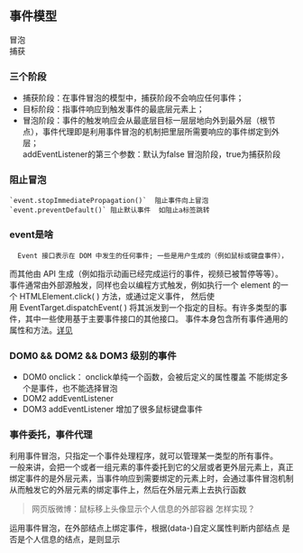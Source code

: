 ## 事件模型

冒泡    
捕获    
### 三个阶段
- 捕获阶段：在事件冒泡的模型中，捕获阶段不会响应任何事件；    
- 目标阶段：指事件响应到触发事件的最底层元素上；    
- 冒泡阶段：事件的触发响应会从最底层目标一层层地向外到最外层（根节点），事件代理即是利用事件冒泡的机制把里层所需要响应的事件绑定到外层；    
addEventListener的第三个参数：默认为false 冒泡阶段，true为捕获阶段        
### 阻止冒泡
    `event.stopImmediatePropagation()`  阻止事件向上冒泡       
    `event.preventDefault()` 阻止默认事件  如阻止a标签跳转       
### event是啥
      Event 接口表示在 DOM 中发生的任何事件; 一些是用户生成的（例如鼠标或键盘事件），     
  而其他由 API 生成（例如指示动画已经完成运行的事件，视频已被暂停等等）。   
      事件通常由外部源触发，同样也会以编程方式触发，例如执行一个 element 的一个 HTMLElement.click( ) 方法，或通过定义事件， 
  然后使用 EventTarget.dispatchEvent( ) 将其派发到一个指定的目标。有许多类型的事件，其中一些使用基于主要事件接口的其他接口。  事件本身包含所有事件通用的属性和方法。[详见](https://html.spec.whatwg.org/multipage/webappapis.html#events)

### DOM0 && DOM2 && DOM3 级别的事件
- DOM0 onclick：  onclick单纯一个函数，会被后定义的属性覆盖 不能绑定多个是事件，也不能选择冒泡    
- DOM2 addEventListener   
- DOM3 addEventListener 增加了很多鼠标键盘事件    

### 事件委托，事件代理
利用事件冒泡，只指定一个事件处理程序，就可以管理某一类型的所有事件。    
一般来讲，会把一个或者一组元素的事件委托到它的父层或者更外层元素上，真正绑定事件的是外层元素，当事件响应到需要绑定的元素上时，会通过事件冒泡机制从而触发它的外层元素的绑定事件上，然后在外层元素上去执行函数    

> 网页版微博：鼠标移上头像显示个人信息的外部容器 怎样实现？    

运用事件冒泡，在外部结点上绑定事件，根据(data-)自定义属性判断内部结点 是否是个人信息的结点，是则显示    


